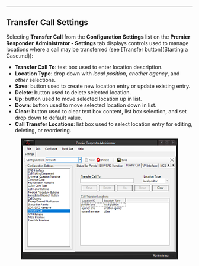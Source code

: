   ----------------------------
  **Transfer Call Settings**
  ----------------------------

Selecting **Transfer Call** from the **Configuration Settings** list on
the **Premier Responder** **Administrator - Settings** tab displays
controls used to manage locations where a call may be transferred (see
[Transfer button](Starting a Case.md)):

-   **Transfer Call To**: text box used to enter location description.
-   **Location Type**: drop down with *local position*, *another
    agency*, and *other* selections.
-   **Save**: button used to create new location entry or update
    existing entry.
-   **Delete**: button used to delete selected location.
-   **Up**: button used to move selected location up in list.
-   **Down**: button used to move selected location down in list.
-   **Clear**: button used to clear text box content, list box
    selection, and set drop down to default value.
-   **Call Transfer Locations**: list box used to select location entry
    for editing, deleting, or reordering.

<figure><img src=".gitbook/assets/Transfer Call Settings_files/image001.png" alt=""><figcaption></figcaption></figure> 
